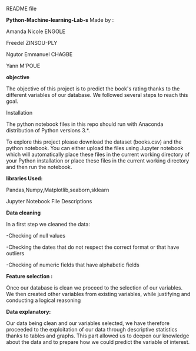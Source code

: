 README file

**Python-Machine-learning-Lab-s**
Made by : 

Amanda Nicole ENGOLE

Freedel ZINSOU-PLY

Ngutor Emmanuel CHAGBE

Yann M'POUE

**objective**

The objective of this project is to predict the book's rating thanks to the different variables of our database. We followed several steps to reach this goal.

Installation

The python notebook files in this repo should run with Anaconda distribution of Python versions 3.*.

To explore this project please download the dataset (books.csv) and the python notebook. You can either upload the files using Jupyter notebook which will automatically place these files in the current working directory of your Python installation or place these files in the current working directory and then run the notebook.

**libraries Used:**

Pandas,Numpy,Matplotlib,seaborn,sklearn

Jupyter Notebook File Descriptions

**Data cleaning**

In a first step we cleaned the data:

-Checking of null values

-Checking the dates that do not respect the correct format or that have outliers

-Checking of numeric fields that have alphabetic fields

**Feature selection :**

Once our database is clean we proceed to the selection of our variables. We then created other variables from existing variables, while justifying and conducting a logical reasoning

**Data explanatory:**

Our data being clean and our variables selected, we have therefore proceeded to the exploitation of our data through descriptive statistics thanks to tables and graphs. This part allowed us to deepen our knowledge about the data and to prepare how we could predict the variable of interest.

